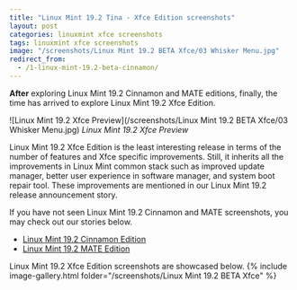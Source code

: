 ```yaml
---
title: "Linux Mint 19.2 Tina - Xfce Edition screenshots"
layout: post
categories: linuxmint xfce screenshots
tags: linuxmint xfce screenshots
image: "/screenshots/Linux Mint 19.2 BETA Xfce/03 Whisker Menu.jpg"
redirect_from:
  - /1-linux-mint-19.2-beta-cinnamon/
---
```


**After** exploring Linux Mint 19.2 Cinnamon and MATE editions, finally, the time has arrived to explore Linux Mint 19.2 Xfce Edition.

![Linux Mint 19.2 Xfce Preview](/screenshots/Linux Mint 19.2 BETA Xfce/03 Whisker Menu.jpg)
*Linux Mint 19.2 Xfce Preview*

Linux Mint 19.2 Xfce Edition is the least interesting release in terms of the number of features and Xfce specific improvements. Still, it inherits all the improvements in Linux Mint common stack such as improved update manager, better user experience in software manager, and system boot repair tool. These improvements are mentioned in our Linux Mint 19.2 release announcement story.

If you have not seen Linux Mint 19.2 Cinnamon and MATE screenshots, you may check out our stories below.
- [Linux Mint 19.2 Cinnamon Edition](/1-linux-mint-19.2-beta-cinnamon/)
- [Linux Mint 19.2 MATE Edition](/2-linux-mint-19.2-beta-mate-screens/)

Linux Mint 19.2 Xfce Edition screenshots are showcased below.
{% include image-gallery.html folder="/screenshots/Linux Mint 19.2 BETA Xfce" %}

